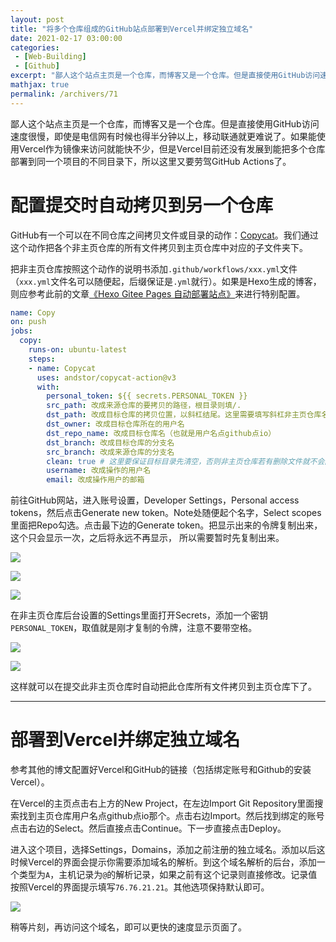 ```yaml
---
layout: post
title: "将多个仓库组成的GitHub站点部署到Vercel并绑定独立域名"
date: 2021-02-17 03:00:00
categories: 
 - [Web-Building]
 - [Github]
excerpt: "鄙人这个站点主页是一个仓库，而博客又是一个仓库。但是直接使用GitHub访问速度很慢，即使是电信网有时候也得半分钟以上，移动联通就更难说了。如果能使用Vercel作为镜像来访问就能快不少，但是Vercel目前还没有发展到能把多个仓库部署到同一个项目的不同目录下，所以这里又要劳驾GitHub Actions了。"
mathjax: true
permalink: /archivers/71
---
```


鄙人这个站点主页是一个仓库，而博客又是一个仓库。但是直接使用GitHub访问速度很慢，即使是电信网有时候也得半分钟以上，移动联通就更难说了。如果能使用Vercel作为镜像来访问就能快不少，但是Vercel目前还没有发展到能把多个仓库部署到同一个项目的不同目录下，所以这里又要劳驾GitHub Actions了。

# 配置提交时自动拷贝到另一个仓库

GitHub有一个可以在不同仓库之间拷贝文件或目录的动作：[Copycat](https://github.com/andstor/copycat-action)。我们通过这个动作把各个非主页仓库的所有文件拷贝到主页仓库中对应的子文件夹下。

把非主页仓库按照这个动作的说明书添加```.github/workflows/xxx.yml```文件（```xxx.yml```文件名可以随便起，后缀保证是```.yml```就行）。如果是Hexo生成的博客，则应参考此前的文章[《Hexo Gitee Pages 自动部署站点》](70.html)来进行特别配置。

```yaml
name: Copy
on: push
jobs:
  copy:
    runs-on: ubuntu-latest
    steps:
    - name: Copycat
      uses: andstor/copycat-action@v3
      with:
        personal_token: ${{ secrets.PERSONAL_TOKEN }}
        src_path: 改成来源仓库的要拷贝的路径，根目录则填/.
        dst_path: 改成目标仓库的拷贝位置，以斜杠结尾。这里需要填写斜杠非主页仓库名斜杠
        dst_owner: 改成目标仓库所在的用户名
        dst_repo_name: 改成目标仓库名（也就是用户名点github点io）
        dst_branch: 改成目标仓库的分支名
        src_branch: 改成来源仓库的分支名
        clean: true # 这里要保证目标目录先清空，否则非主页仓库若有删除文件就不会同步到主页仓库
        username: 改成操作的用户名
        email: 改成操作用户的邮箱
```

前往GitHub网站，进入账号设置，Developer Settings，Personal access tokens，然后点击Generate new token。Note处随便起个名字，Select scopes里面把Repo勾选。点击最下边的Generate token。把显示出来的令牌复制出来，这个只会显示一次，之后将永远不再显示， 所以需要暂时先复制出来。

![](https://img-blog.csdnimg.cn/2021021809573984.png)

![](https://img-blog.csdnimg.cn/20210218095738971.png)

![](https://img-blog.csdnimg.cn/2021021809573951.png)

在非主页仓库后台设置的Settings里面打开Secrets，添加一个密钥```PERSONAL_TOKEN```，取值就是刚才复制的令牌，注意不要带空格。

![](https://img-blog.csdnimg.cn/20210218100015625.png)

![](https://img-blog.csdnimg.cn/20210218100015582.png)

这样就可以在提交此非主页仓库时自动把此仓库所有文件拷贝到主页仓库下了。

---

# 部署到Vercel并绑定独立域名

参考其他的博文配置好Vercel和GitHub的链接（包括绑定账号和Github的安装Vercel）。

在Vercel的主页点击右上方的New Project，在左边Import Git Repository里面搜索找到主页仓库用户名点github点io那个。点击右边Import。然后找到绑定的账号点击右边的Select。然后直接点击Continue。下一步直接点击Deploy。

进入这个项目，选择Settings，Domains，添加之前注册的独立域名。添加以后这时候Vercel的界面会提示你需要添加域名的解析。到这个域名解析的后台，添加一个类型为```A```，主机记录为```@```的解析记录，如果之前有这个记录则直接修改。记录值按照Vercel的界面提示填写```76.76.21.21```。其他选项保持默认即可。

![](https://img-blog.csdnimg.cn/20210218100218514.png)

稍等片刻，再访问这个域名，即可以更快的速度显示页面了。
